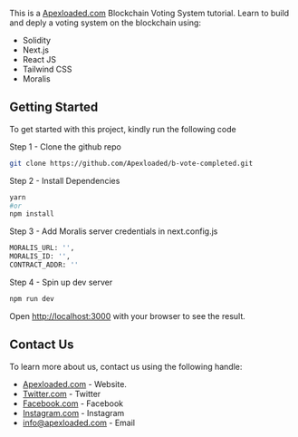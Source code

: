 This is a [Apexloaded.com](https://apexloaded.com/) Blockchain Voting System tutorial. Learn to build and deply a voting system on the blockchain using:
- Solidity
- Next.js
- React JS
- Tailwind CSS
- Moralis

## Getting Started

To get started with this project, kindly run the following code

Step 1 - Clone the github repo
```bash
git clone https://github.com/Apexloaded/b-vote-completed.git
```

Step 2 - Install Dependencies
```bash
yarn
#or
npm install
```

Step 3 - Add Moralis server credentials in next.config.js
```bash
MORALIS_URL: '',
MORALIS_ID: '',
CONTRACT_ADDR: ''
```

Step 4 - Spin up dev server
```bash
npm run dev
```

Open [http://localhost:3000](http://localhost:3000) with your browser to see the result.

## Contact Us

To learn more about us, contact us using the following handle:

- [Apexloaded.com](https://apexloaded.com) - Website.
- [Twitter.com](https://twitter.com/apexloaded) - Twitter
- [Facebook.com](https://facebook.com/apexloaded) - Facebook
- [Instagram.com](https://instagram.com/apexloaded) - Instagram
- [info@apexloaded.com](mailto:info@apexloaded.com) - Email
